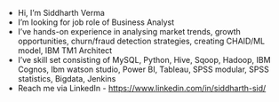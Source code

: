 - Hi, I’m Siddharth Verma
- I’m looking for job role of Business Analyst
- I’ve hands-on experience in analysing market trends, growth opportunities, churn/fraud detection strategies, creating CHAID/ML model, IBM TM1 Architect
- I’ve skill set consisting of MySQL, Python, Hive, Sqoop, Hadoop, IBM Cognos, Ibm watson studio, Power BI, Tableau, SPSS modular, SPSS statistics, Bigdata, Jenkins
- Reach me via LinkedIn - https://www.linkedin.com/in/siddharth-sid/

<!---
Vnsiddharth/Vnsiddharth is a ✨ special ✨ repository because its `README.md` (this file) appears on your GitHub profile.
You can click the Preview link to take a look at your changes.
--->
